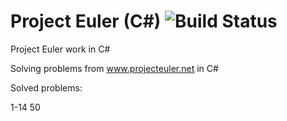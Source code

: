 # Project Euler (C#) ![Build Status](https://ci.appveyor.com/api/projects/status/cj28m8xvcburw92q/branch/master?svg=true)
Project Euler work in C#

Solving problems from www.projecteuler.net in C#

Solved problems:

1-14
50
